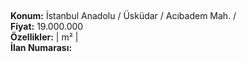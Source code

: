 ## 

**Konum:** İstanbul Anadolu / Üsküdar / Acıbadem Mah. /  
**Fiyat:** 19.000.000  
**Özellikler:**  |  m² |   
**İlan Numarası:** 
